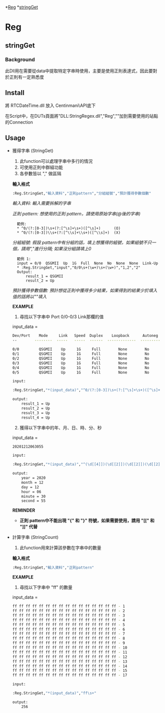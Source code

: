 *[Reg](#reg)
    *[stringGet](#stringget)



# Reg

## stringGet
### Background

此Dll用在需要從data中提取特定字串時使用，主要是使用正則表達式，因此要對於正則有一定熟悉度

## Install

將 RTCDateTime.dll 放入 Centinmani\API底下

在Script中，在DUTs頁面將"DLL:StringRegex.dll","Reg",""加到需要使用的站點的Connection

## Usage

* 獲得字串 (StringGet)
    1. 此function可以處理字串中多行的情況
    2. 可使用正則中群組功能
    3. 各參數皆以 "," 做區隔

    **輸入格式**
    ```sh
    :Reg.StringGet,"輸入資料","正則pattern","分組組號","預計獲得參數個數"
    ```
    _輸入資料: 輸入需要拆解的字串_

    _正則 pattern: 想使用的正則 pattern，請使用原始字串(@後的字串)_

        範例:
        * ^0/(?:[0-3])\s+(?:[^\s]+\s+)([^\s]+)      (O)
        * ^0/(?:[0-3])\\s+(?:[^\\s]+\\s+)([^\\s]+)  (X)
    
    _分組組號: 假設 pattern中有分組的話，填上想獲得的組號，如果組號不只一個，請用","進行分隔; 如果沒分組請填上0_

        範例 1:
        input = 0/0  QSGMII  Up  1G  Full  None  No  None  None  Link-Up
        * :Reg.StringGet,"input","0/0\s+(\w+)\s+(\w+)","1,2","2"
        Output:
            result_1 = QSGMII
            result_2 = Up
    
    _預計獲得參數個數: 預計想從正則中獲得多少結果，如果得到的結果少於填入值的話將以""填入_


    **EXAMPLE**

    1. 尋找以下字串中 Port 0/0-0/3 Link那欄的值

    input_data = 

    ```sh
    Dev/Port    Mode     Link   Speed  Duplex    Loopback      Autoneg      FEC        Link Scan   Port Manager
    --        --------  -----   -----  ------  -------------  ---------  ----------   -----------  ------------

    0/0         QSGMII    Up     1G     Full        None        No         None          None       Link-Up      
    0/1         QSGMII    Up     1G     Full        None        No         None          None       Link-Up      
    0/2         QSGMII    Up     1G     Full        None        No         None          None       Link-Up      
    0/3         QSGMII    Up     1G     Full        None        No         None          None       Link-Up
    0/4         QSGMII    Up     1G     Full        None        No         None          None       Link-Up      
    0/5         QSGMII    Up     1G     Full        None        No         None          None       Link-Up 
    ```   
    ```sh
    input:

    :Reg.StringGet,"*(input_data)","^0/(?:[0-3])\s+(?:[^\s]+\s+)([^\s]+)","1","4"
    ```

    ```sh
    output:
        result_1 = Up
        result_2 = Up
        result_3 = Up
        result_4 = Up
    ```
    2. 獲得以下字串中的年、月、日、時、分、秒

    input_data = 

    ```sh
    20201212063055
    ```
    ```sh
    input:

    :Reg.StringGet,"*(input_data)","^(\d[[4]])(\d[[2]])(\d[[2]])(\d[[2]])(\d[[2]])(\d[[2]])","1,2,3,4,5,6","6"
    ```

    ```sh
    output:
        year = 2020
        month = 12
        day = 12
        hour = 06
        minute = 30
        second = 55
    ```
    **REMINDER**

    -  **正則 pattern中不能出現 "{" 和 "}" 符號，如果需要使用，請用 "[[" 和 "]]" 代替**

* 計算字串 (StringCount)
    1. 此function用來計算該參數在字串中的數量

    **輸入格式**
    ```sh
    :Reg.StringGet,"輸入資料","正則pattern"
    ```

    **EXAMPLE**

    1. 尋找以下字串中 "ff" 的數量
    
    input_data = 

    ```sh
    ff ff ff ff ff ff ff ff ff ff ff ff ff ff ff ff - 1
    ff ff ff ff ff ff ff ff ff ff ff ff ff ff ff ff - 2
    ff ff ff ff ff ff ff ff ff ff ff ff ff ff ff ff - 3
    ff ff ff ff ff ff ff ff ff ff ff ff ff ff ff ff - 4
    ff ff ff ff ff ff ff ff ff ff ff ff ff ff ff ff - 5
    ff ff ff ff ff ff ff ff ff ff ff ff ff ff ff ff - 6
    ff ff ff ff ff ff ff ff ff ff ff ff ff ff ff ff - 7
    ff ff ff ff ff ff ff ff ff ff ff ff ff ff ff ff - 8
    ff ff ff ff ff ff ff ff ff ff ff ff ff ff ff ff - 9
    ff ff ff ff ff ff ff ff ff ff ff ff ff ff ff ff - 10
    ff ff ff ff ff ff ff ff ff ff ff ff ff ff ff ff - 11
    ff ff ff ff ff ff ff ff ff ff ff ff ff ff ff ff - 12
    ff ff ff ff ff ff ff ff ff ff ff ff ff ff ff ff - 13
    ff ff ff ff ff ff ff ff ff ff ff ff ff ff ff ff - 14
    ff ff ff ff ff ff ff ff ff ff ff ff ff ff ff ff - 15
    ff ff ff ff ff ff ff ff ff ff ff ff ff ff ff ff - 17
    ```
    ```sh
    input:

    :Reg.StringGet,"*(input_data)","ff\s+"
    ```

    ```sh
    output:
        256
    ```

